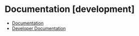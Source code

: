 # Documentation [development]

* [Documentation](user/index.html)
* [Developer Documentation](dev/index.html)
